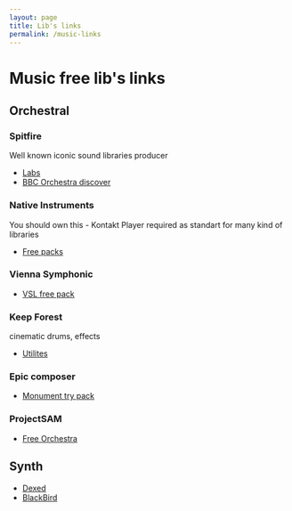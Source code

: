 ```yaml
---
layout: page
title: Lib's links
permalink: /music-links
---
```


# Music free lib's links

## Orchestral

### Spitfire
Well known iconic sound libraries producer

- [Labs](//labs.spitfireaudio.com/)
- [BBC Orchestra discover](//www.spitfireaudio.com/bbc-symphony-orchestra-discover)

### Native Instruments
You should own this - Kontakt Player required as standart for many kind of libraries

- [Free packs](https://www.native-instruments.com/en/catalog/free/)

### Vienna Symphonic
- [VSL free pack](//www.vsl.co.at/en/Product_Overview/Free_Instruments)

### Keep Forest
cinematic drums, effects

- [Utilites](//keep-forest.com/store/free)

### Epic composer
- [Monument try pack](//bit.ly/ec-monument-free-pack)

### ProjectSAM
- [Free Orchestra](//projectsam.com/libraries/the-free-orchestra/)

## Synth

- [Dexed](https://asb2m10.github.io/dexed/)
- [BlackBird](https://github.com/khrykin/BlackBird/releases)
